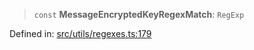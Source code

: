 > `const` **MessageEncryptedKeyRegexMatch**: `RegExp`

Defined in: [src/utils/regexes.ts:179](https://github.com/bhavjitChauhan/khan-api/blob/67d30ab4498111952301bcaddbef9a132bf75105/src/utils/regexes.ts#L179)
